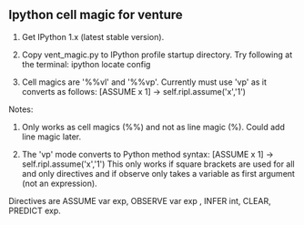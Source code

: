 Ipython cell magic for venture
----------

1. Get IPython 1.x (latest stable version).

2. Copy vent_magic.py to IPython profile startup directory. Try following
at the terminal:
ipython locate config

3. Cell magics are '%%vl' and '%%vp'. Currently must use 'vp' as it converts
as follows:
[ASSUME x 1] -> self.ripl.assume('x','1')



Notes:
1. Only works as cell magics (%%) and not as line magic (%). Could add line
magic later.

2. The 'vp' mode converts to Python method syntax:
[ASSUME x 1] -> self.ripl.assume('x','1')
This only works if square brackets are used for all and only directives and 
if observe only takes a variable as first argument (not an expression). 

Directives are ASSUME var exp, OBSERVE var exp , INFER int, CLEAR, PREDICT exp. 

